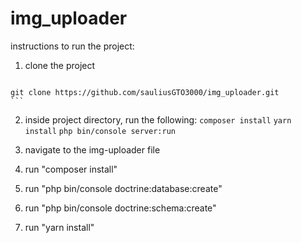 # img_uploader

instructions to run the project:
  1. clone the project
     ```
    git clone https://github.com/sauliusGTO3000/img_uploader.git
    ```
  2. inside project directory, run the following:
    ```
    composer install
    ```
    ```
    yarn install
    ```
    ```
    php bin/console server:run
    ```
    
  2. navigate to the img-uploader file
  3. run "composer install"
  4. run "php bin/console doctrine:database:create"
  5. run "php bin/console doctrine:schema:create"
  6. run "yarn install"
